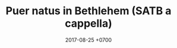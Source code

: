 ---
layout: work-details
title: Puer natus in Bethlehem (SATB a cappella)
composer: Gregorian Chant
score_type: arrangement
date: 2017-08-25 +0700
date_release: 2017-08-25 +0700
description: |+
    This is an arrangement of Gregorian chant titled "Puer natus in Bethlehem" for 4 voices (SATB). This arrangement is simple and very accessible for small choir/vocal group and very suitable for church services (mass).
score_download_links:
    - https://res.cloudinary.com/hrrowibxq/image/upload/v1649337637/arrangement/score/Puer_natus_in_Bethlehem_ooaog7.pdf
score_embed_tags_above: |+
    <audio controls="controls" style="width: 100%;">
        <source src="https://res.cloudinary.com/hrrowibxq/video/upload/v1649337709/arrangement/audio/Puer_natus_in_Bethlehem_vkrqfv.mp3" type="audio/mpeg">
    </audio>
---